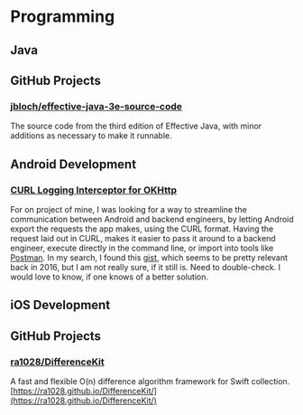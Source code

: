 # Programming
## Java
## GitHub Projects
### [jbloch/effective-java-3e-source-code](https://github.com/jbloch/effective-java-3e-source-code)
The source code from the third edition of Effective Java, with minor additions as necessary to make it runnable.

## Android Development
### [CURL Logging Interceptor for OKHttp](https://gist.github.com/jgilfelt/42d1c020cc66d3f0a0d7)
For on project of mine, I was looking for a way to streamline the communication between Android and backend engineers, by letting Android export the requests the app makes, using the CURL format. Having the request laid out in CURL, makes it easier to pass it around to a backend engineer, execute directly in the command line, or import into tools like [Postman](https://www.getpostman.com/). In my search, I found this [gist](https://gist.github.com/jgilfelt/42d1c020cc66d3f0a0d7), which seems to be pretty relevant back in 2016, but I am not really sure, if it still is. Need to double-check. I would love to know, if one knows of a better solution.

## iOS Development
## GitHub Projects
### [ra1028/DifferenceKit](https://github.com/ra1028/DifferenceKit)
A fast and flexible O(n) difference algorithm framework for Swift collection. [https://ra1028.github.io/DifferenceKit/](https://ra1028.github.io/DifferenceKit/)